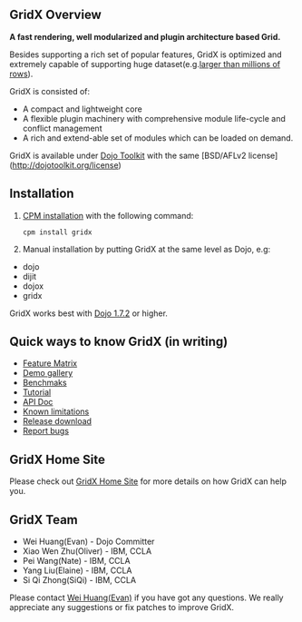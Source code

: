 ## GridX Overview

**A fast rendering, well modularized and plugin architecture based Grid.**

Besides supporting a rich set of popular features, GridX is optimized and extremely capable of supporting huge dataset(e.g.[larger than millions of rows](http://evanhw.github.com/gridx/gridx/tests/test_grid_huge_data.html)).

GridX is consisted of:

* A compact and lightweight core
* A flexible plugin machinery with comprehensive module life-cycle and conflict management
* A rich and extend-able set of modules which can be loaded on demand.

GridX is available under [Dojo Toolkit](http://dojotoolkit.org/) with the same [BSD/AFLv2 license] (http://dojotoolkit.org/license)

## Installation

1.  [CPM installation](https://github.com/kriszyp/cpm) with the following command:

    ``cpm install gridx``

2.  Manual installation by putting GridX at the same level as Dojo, e.g:
 * dojo 
 * dijit
 * dojox
 * gridx

GridX works best with [Dojo 1.7.2](http://download.dojotoolkit.org/release-1.7.2/) or higher.


## Quick ways to know GridX (in writing)

* [Feature Matrix]()
* [Demo gallery](http://evanhw.github.com/gridx/gridx/gallery/gallery.html)
* [Benchmaks]()
* [Tutorial]()
* [API Doc](http://evanhw.github.com/gridx/doc/gridx.html)
* [Known limitations]()
* [Release download](https://github.com/evanhw/gridx/zipball/v1.0beta)
* [Report bugs](https://github.com/evanhw/gridx/issues/new)


## GridX Home Site
Please check out [GridX Home Site]() for more details on how GridX can help you.


## GridX Team
* Wei Huang(Evan) -  Dojo Committer
* Xiao Wen Zhu(Oliver) - IBM, CCLA
* Pei Wang(Nate) - IBM, CCLA
* Yang Liu(Elaine) - IBM, CCLA
* Si Qi Zhong(SiQi) - IBM, CCLA

Please contact [Wei Huang(Evan)](mailto:evanhuangwei@gmail.com) if you have got any questions. We really appreciate any suggestions or fix patches to improve GridX.
